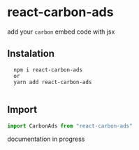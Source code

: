 # react-carbon-ads

add your `carbon` embed code with jsx

## Instalation

````
  npm i react-carbon-ads
  or 
  yarn add react-carbon-ads
  
````
## Import

```js
import CarbonAds from "react-carbon-ads"
```
documentation in progress
